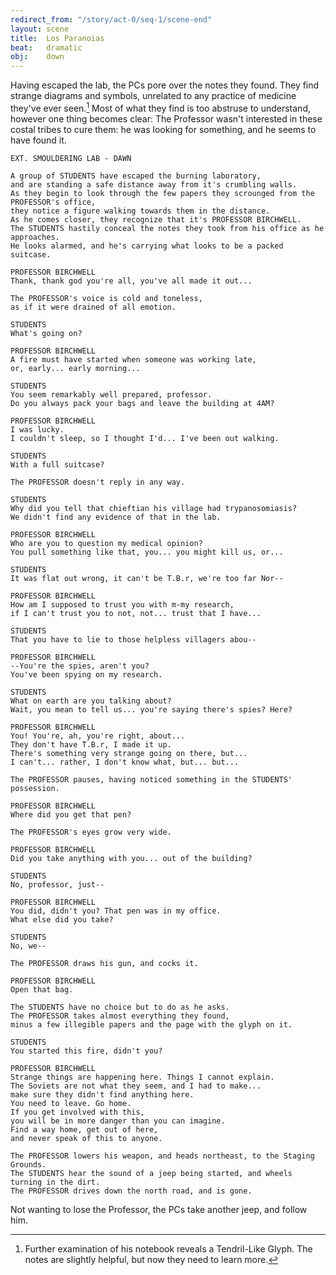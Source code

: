 ```yaml
---
redirect_from: "/story/act-0/seq-1/scene-end"
layout: scene
title:  Los Paranoias
beat:   dramatic
obj:    down
---
```



Having escaped the lab, the PCs pore over the notes they found.
They find strange diagrams and symbols,
unrelated to any practice of medicine they've ever seen.[^note]
Most of what they find is too abstruse to understand,
however one thing becomes clear:
The Professor wasn't interested in these costal tribes to cure them:
he was looking for something, and he seems to have found it.

[^note]:
    Further examination of his notebook reveals a Tendril-Like Glyph.
    The notes are slightly helpful, but now they need to learn more.


~~~
EXT. SMOULDERING LAB - DAWN

A group of STUDENTS have escaped the burning laboratory,
and are standing a safe distance away from it's crumbling walls.
As they begin to look through the few papers they scrounged from the PROFESSOR's office,
they notice a figure walking towards them in the distance.
As he comes closer, they recognize that it's PROFESSOR BIRCHWELL.
The STUDENTS hastily conceal the notes they took from his office as he approaches.
He looks alarmed, and he's carrying what looks to be a packed suitcase.

PROFESSOR BIRCHWELL
Thank, thank god you're all, you've all made it out...

The PROFESSOR's voice is cold and toneless,
as if it were drained of all emotion.

STUDENTS
What's going on?

PROFESSOR BIRCHWELL
A fire must have started when someone was working late,
or, early... early morning...

STUDENTS
You seem remarkably well prepared, professor.
Do you always pack your bags and leave the building at 4AM?

PROFESSOR BIRCHWELL
I was lucky.
I couldn't sleep, so I thought I'd... I've been out walking.

STUDENTS
With a full suitcase?

The PROFESSOR doesn't reply in any way.

STUDENTS
Why did you tell that chieftian his village had trypanosomiasis?
We didn't find any evidence of that in the lab.

PROFESSOR BIRCHWELL
Who are you to question my medical opinion?
You pull something like that, you... you might kill us, or...

STUDENTS
It was flat out wrong, it can't be T.B.r, we're too far Nor--

PROFESSOR BIRCHWELL
How am I supposed to trust you with m-my research,
if I can't trust you to not, not... trust that I have...

STUDENTS
That you have to lie to those helpless villagers abou--

PROFESSOR BIRCHWELL
--You're the spies, aren't you?
You've been spying on my research.

STUDENTS
What on earth are you talking about?
Wait, you mean to tell us... you're saying there's spies? Here?

PROFESSOR BIRCHWELL
You! You're, ah, you're right, about...
They don't have T.B.r, I made it up.
There's something very strange going on there, but...
I can't... rather, I don't know what, but... but...

The PROFESSOR pauses, having noticed something in the STUDENTS' possession.

PROFESSOR BIRCHWELL
Where did you get that pen?

The PROFESSOR's eyes grow very wide.

PROFESSOR BIRCHWELL
Did you take anything with you... out of the building?

STUDENTS
No, professor, just--

PROFESSOR BIRCHWELL
You did, didn't you? That pen was in my office.
What else did you take?

STUDENTS
No, we--

The PROFESSOR draws his gun, and cocks it.

PROFESSOR BIRCHWELL
Open that bag.

The STUDENTS have no choice but to do as he asks.
The PROFESSOR takes almost everything they found,
minus a few illegible papers and the page with the glyph on it.

STUDENTS
You started this fire, didn't you?

PROFESSOR BIRCHWELL
Strange things are happening here. Things I cannot explain.
The Soviets are not what they seem, and I had to make...
make sure they didn't find anything here.
You need to leave. Go home.
If you get involved with this,
you will be in more danger than you can imagine.
Find a way home, get out of here,
and never speak of this to anyone.

The PROFESSOR lowers his weapon, and heads northeast, to the Staging Grounds.
The STUDENTS hear the sound of a jeep being started, and wheels turning in the dirt.
The PROFESSOR drives down the north road, and is gone.
~~~

Not wanting to lose the Professor, the PCs take another jeep, and follow him.



